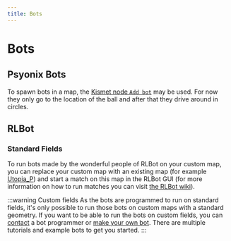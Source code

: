 ```yaml
---
title: Bots
---
```


# Bots

## Psyonix Bots

To spawn bots in a map, the [Kismet node `Add bot`](../kismet/04_TAGame) may be used. For now they only go to the location of the ball and after that they drive around in circles.

## RLBot

### Standard Fields

To run bots made by the wonderful people of RLBot on your custom map, you can replace your custom map with an existing map (for example [Utopia_P](../../essential/05_project_setup.html#batch-script-for-quickly-testing-maps-bsfqtm)) and start a match on this map in the RLBot GUI (for more information on how to run matches you can visit [the RLBot wiki](https://github.com/RLBot/RLBot/wiki)). 

:::warning Custom fields
As the bots are programmed to run on standard fields, it's only possible to run those bots on custom maps with a standard geometry. If you want to be able to run the bots on custom fields, you can [contact](../../resources/modding_network) a bot programmer or [make your own bot](https://github.com/RLBot/RLBot/wiki). There are multiple tutorials and example bots to get you started.
:::

<!-- ### Story mode -->

<!-- Todo: Make it possible -->